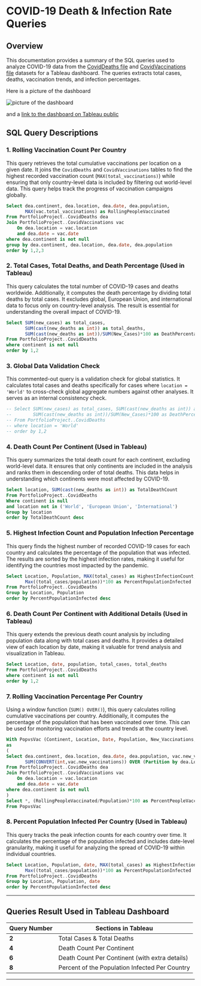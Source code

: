 
# COVID-19 Death & Infection Rate Queries 

## Overview
This documentation provides a summary of the SQL queries used to analyze COVID-19 data from the [CovidDeaths file](CovidDeaths.xlsx) and [CovidVaccinations file](CovidVaccinations.xlsx) datasets for a Tableau dashboard. The queries extracts total cases, deaths, vaccination trends, and infection percentages. 

Here is a picture of the dashboard

![picture of the dashboard](https://github.com/user-attachments/assets/922f7c60-f288-45f8-8c61-0aaa3720ef1f) 

and a [link to the dashboard on Tableau public](https://public.tableau.com/app/profile/lateefah8519/viz/CovidRecentDataDashboard/CovidRecentDataDashboard)

## SQL Query Descriptions

### 1. Rolling Vaccination Count Per Country
This query retrieves the total cumulative vaccinations per location on a given date. It joins the `CovidDeaths` and `CovidVaccinations` tables to find the highest recorded vaccination count (`MAX(total_vaccinations)`) while ensuring that only country-level data is included by filtering out world-level data. This query helps track the progress of vaccination campaigns globally.

```sql
Select dea.continent, dea.location, dea.date, dea.population,
       MAX(vac.total_vaccinations) as RollingPeopleVaccinated
From PortfolioProject..CovidDeaths dea
Join PortfolioProject..CovidVaccinations vac
    On dea.location = vac.location
    and dea.date = vac.date
where dea.continent is not null 
group by dea.continent, dea.location, dea.date, dea.population
order by 1,2,3
```

### 2. Total Cases, Total Deaths, and Death Percentage (**Used in Tableau**)
This query calculates the total number of COVID-19 cases and deaths worldwide. Additionally, it computes the death percentage by dividing total deaths by total cases. It excludes global, European Union, and international data to focus only on country-level analysis. The result is essential for understanding the overall impact of COVID-19.

```sql
Select SUM(new_cases) as total_cases, 
       SUM(cast(new_deaths as int)) as total_deaths, 
       SUM(cast(new_deaths as int))/SUM(New_Cases)*100 as DeathPercentage
From PortfolioProject..CovidDeaths
where continent is not null 
order by 1,2
```

### 3. Global Data Validation Check
This commented-out query is a validation check for global statistics. It calculates total cases and deaths specifically for cases where `location = 'World'` to cross-check global aggregate numbers against other analyses. It serves as an internal consistency check.

```sql
-- Select SUM(new_cases) as total_cases, SUM(cast(new_deaths as int)) as total_deaths, 
--        SUM(cast(new_deaths as int))/SUM(New_Cases)*100 as DeathPercentage
-- From PortfolioProject..CovidDeaths
-- where location = 'World'
-- order by 1,2
```

### 4. Death Count Per Continent (**Used in Tableau**)
This query summarizes the total death count for each continent, excluding world-level data. It ensures that only continents are included in the analysis and ranks them in descending order of total deaths. This data helps in understanding which continents were most affected by COVID-19.

```sql
Select location, SUM(cast(new_deaths as int)) as TotalDeathCount
From PortfolioProject..CovidDeaths
Where continent is null 
and location not in ('World', 'European Union', 'International')
Group by location
order by TotalDeathCount desc
```

### 5. Highest Infection Count and Population Infection Percentage
This query finds the highest number of recorded COVID-19 cases for each country and calculates the percentage of the population that was infected. The results are sorted by the highest infection rates, making it useful for identifying the countries most impacted by the pandemic.

```sql
Select Location, Population, MAX(total_cases) as HighestInfectionCount,  
       Max((total_cases/population))*100 as PercentPopulationInfected
From PortfolioProject..CovidDeaths
Group by Location, Population
order by PercentPopulationInfected desc
```

### 6. Death Count Per Continent with Additional Details (**Used in Tableau**)
This query extends the previous death count analysis by including population data along with total cases and deaths. It provides a detailed view of each location by date, making it valuable for trend analysis and visualization in Tableau.

```sql
Select Location, date, population, total_cases, total_deaths
From PortfolioProject..CovidDeaths
where continent is not null 
order by 1,2
```

### 7. Rolling Vaccination Percentage Per Country
Using a window function (`SUM() OVER()`), this query calculates rolling cumulative vaccinations per country. Additionally, it computes the percentage of the population that has been vaccinated over time. This can be used for monitoring vaccination efforts and trends at the country level.

```sql
With PopvsVac (Continent, Location, Date, Population, New_Vaccinations, RollingPeopleVaccinated)
as
(
Select dea.continent, dea.location, dea.date, dea.population, vac.new_vaccinations,
       SUM(CONVERT(int,vac.new_vaccinations)) OVER (Partition by dea.Location Order by dea.location, dea.Date) as RollingPeopleVaccinated
From PortfolioProject..CovidDeaths dea
Join PortfolioProject..CovidVaccinations vac
    On dea.location = vac.location
    and dea.date = vac.date
where dea.continent is not null 
)
Select *, (RollingPeopleVaccinated/Population)*100 as PercentPeopleVaccinated
From PopvsVac
```

### 8. Percent Population Infected Per Country (**Used in Tableau**)
This query tracks the peak infection counts for each country over time. It calculates the percentage of the population infected and includes date-level granularity, making it useful for analyzing the spread of COVID-19 within individual countries.

```sql
Select Location, Population, date, MAX(total_cases) as HighestInfectionCount,  
       Max((total_cases/population))*100 as PercentPopulationInfected
From PortfolioProject..CovidDeaths
Group by Location, Population, date
order by PercentPopulationInfected desc
```

---

## **Queries Result Used in Tableau Dashboard**

| **Query Number** | **Sections in Tableau** |
|-----------------|---------------------------|
| **2** | Total Cases & Total Deaths |
| **4** | Death Count Per Continent |
| **6** | Death Count Per Continent (with extra details) |
| **8** | Percent of the Population Infected Per Country |

---
